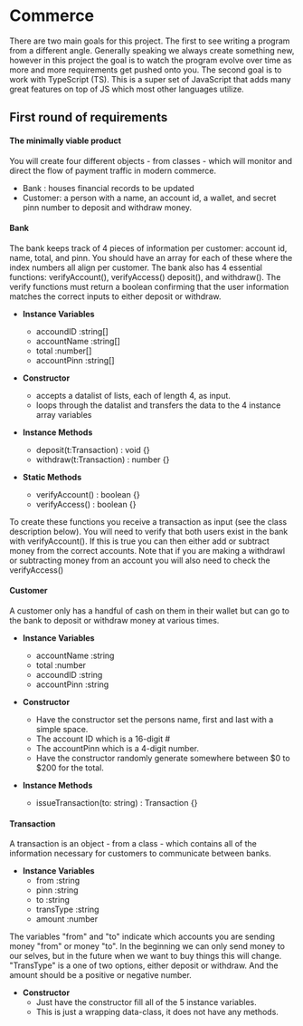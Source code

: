# Commerce
There are two main goals for this project.  The first to see writing a program from a different angle.  Generally speaking we always create something new, however in this project the goal is to watch the program evolve over time as more and more requirements get pushed onto you.  The second goal is to work with TypeScript (TS).  This is a super set of JavaScript that adds many great features on top of JS which most other languages utilize.

## First round of requirements
#### The minimally viable product

You will create four different objects - from classes - which will monitor and direct the flow of payment traffic in modern commerce.
-  Bank : houses financial records to be updated
-  Customer: a person with a name, an account id, a wallet, and secret pinn number to deposit and withdraw money.


#### Bank
The bank keeps track of 4 pieces of information per customer: account id, name, total, and pinn.  You should have an array for each of these where the index numbers all align per customer.  The bank also has 4 essential functions: verifyAccount(), verifyAccess() deposit(), and withdraw().  The verify functions must return a boolean confirming that the user information matches the correct inputs to either deposit or withdraw.

-  **Instance Variables**
    -  accoundID :string[]
    -  accountName :string[]
    -  total :number[]
    -  accountPinn :string[]

-  **Constructor**
    -  accepts a datalist of lists, each of length 4, as input.
    -  loops through the datalist and transfers the data to the 4 instance array variables

-  **Instance Methods**
    -  deposit(t:Transaction) : void {}
    -  withdraw(t:Transaction) : number {}
-  **Static Methods**
    -  verifyAccount() : boolean {}
    -  verifyAccess() : boolean {}


To create these functions you receive a transaction as input (see the class description below).  You will need to verify that both users exist in the bank with verifyAccount().  If this is true you can then either add or subtract money from the correct accounts.  Note that if you are making a withdrawl or subtracting money from an account you will also need to check the verifyAccess()


#### Customer
A customer only has a handful of cash on them in their wallet but can go to the bank to deposit or withdraw money at various times.


-  **Instance Variables**
    -  accountName :string
    -  total :number
    -  accoundID :string
    -  accountPinn :string


-  **Constructor**
    -  Have the constructor set the persons name, first and last with a simple space.
    -  The account ID which is a 16-digit #
    -  The accountPinn which is a 4-digit number.
    -  Have the constructor randomly generate somewhere between $0 to $200 for the total.


-  **Instance Methods**
    -  issueTransaction(to: string) : Transaction {}



#### Transaction
A transaction is an object - from a class - which contains all of the information necessary for customers to communicate between banks.  


-  **Instance Variables**
    -  from :string
    -  pinn :string
    -  to :string
    -  transType :string
    -  amount :number


The variables "from" and "to" indicate which accounts you are sending money "from" or money "to".  In the beginning we can only send money to our selves, but in the future when we want to buy things this will change.  "TransType" is a one of two options, either deposit or withdraw.  And the amount should be a positive or negative number.

-  **Constructor**
    -  Just have the constructor fill all of the 5 instance variables.
    -  This is just a wrapping data-class, it does not have any methods.

